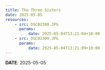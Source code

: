 ```yaml
---
title: The Three Sisters
date: 2025-05-05
resources:
    - src: DSC02308.JPG
      params:
          date: 2025-05-04T13:21:04+10:00
    - src: DSC02309.JPG
      params:
          date: 2025-05-04T13:21:09+10:00
---
```


**DATE**: 2025-05-05
